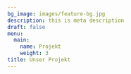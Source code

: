 ```yaml
---
bg_image: images/feature-bg.jpg
description: this is meta description
draft: false
menu:
  main:
    name: Projekt
    weight: 3
title: Unser Projekt
---
```

